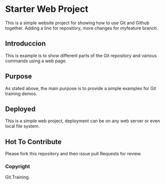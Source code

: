 # Starter Web Project

This is a simple website project for showing how to use Git and Github together.
Adding a line for repository, more changes for myfeature branch.

## Introduccion

This is example is to show different parts of the Git repository and various commands using a web page.


## Purpose

As stated above, the main purpose is to provide a simple examples for Git training demos.


## Deployed

This is a simple web project, deployment can be on any web server or even local file system.

## Hot To Contribute

Please fork this repository and then issue pull Requests for review.

### Copyright

Git.Training.

